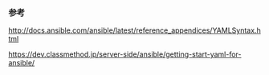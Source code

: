 
### 参考

http://docs.ansible.com/ansible/latest/reference_appendices/YAMLSyntax.html

https://dev.classmethod.jp/server-side/ansible/getting-start-yaml-for-ansible/
